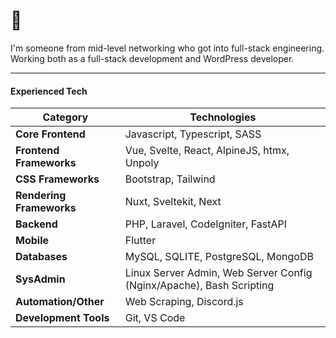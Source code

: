 # 👋

I'm someone from mid-level networking who got into full-stack engineering. Working both as a full-stack development and WordPress developer.

--- 

#### Experienced Tech

| Category              | Technologies                                                                                                |
|-----------------------|-------------------------------------------------------------------------------------------------------------|
| **Core Frontend**     | Javascript, Typescript, SASS                                                                                |
| **Frontend Frameworks**| Vue, Svelte, React, AlpineJS, htmx, Unpoly                                                                  |
| **CSS Frameworks**    | Bootstrap, Tailwind                                                                                         |
| **Rendering Frameworks**         | Nuxt, Sveltekit, Next                                                                                       |
| **Backend**           | PHP, Laravel, CodeIgniter, FastAPI                                                                          |
| **Mobile**            | Flutter                                                                                                     |
| **Databases**         | MySQL, SQLITE, PostgreSQL, MongoDB                                                                          |
| **SysAdmin**          | Linux Server Admin, Web Server Config (Nginx/Apache), Bash Scripting                                        |
| **Automation/Other**  | Web Scraping, Discord.js                                                                                    |
| **Development Tools** | Git, VS Code     
